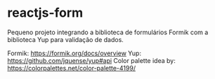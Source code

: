 # reactjs-form
Pequeno projeto integrando a biblioteca de formulários Formik com a biblioteca Yup para validação de dados.

Formik: https://formik.org/docs/overview
Yup: https://github.com/jquense/yup#api
Color palette idea by: https://colorpalettes.net/color-palette-4199/
